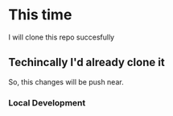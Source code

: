 # This time


I will clone this repo succesfully


## Techincally I'd already clone it


So, this changes will be push near.

### Local Development